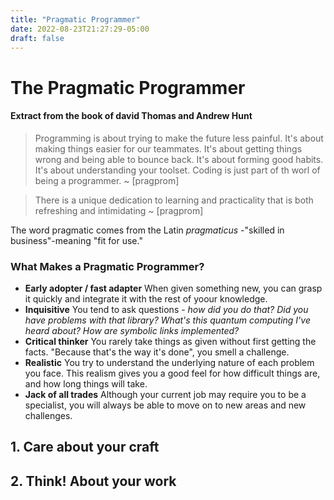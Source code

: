 ```yaml
---
title: "Pragmatic Programmer"
date: 2022-08-23T21:27:29-05:00
draft: false 
---
```


# The Pragmatic Programmer 
#### Extract from the book of david Thomas and Andrew Hunt

> Programming is about trying to make the future less painful. It's about making things easier for our teammates. It's about getting things wrong and being able to bounce back. It's about forming good habits. It's about understanding your toolset. Coding is just part of th worl of being a programmer.
> ~ [pragprom]


>There is a unique dedication to learning and practicality that is both refreshing and intimidating 
>~ [pragprom]


The word pragmatic comes from the Latin *pragmaticus* -"skilled in business"-meaning "fit for use."

### What Makes a Pragmatic Programmer?
- **Early adopter / fast adapter**
When given something new, you can grasp it quickly and integrate it with the rest of yoour knowledge.
- **Inquisitive**
You tend to ask questions - *how did you do that? Did you have problems with that library? What's this quantum computing I've heard about? How are symbolic links implemented?*
- **Critical thinker**
You rarely take things as given without first getting the facts. "Because that's the way it's done", you smell a challenge.
- **Realistic**
You try to understand the underlying nature of each problem you face. This realism gives you a good feel for how difficult things are, and how long things will take.
- **Jack of all trades**
Although your current job may require you to be a specialist, you will always be able to move on to new areas and new challenges.

## 1. Care about your craft
## 2. Think! About your work
